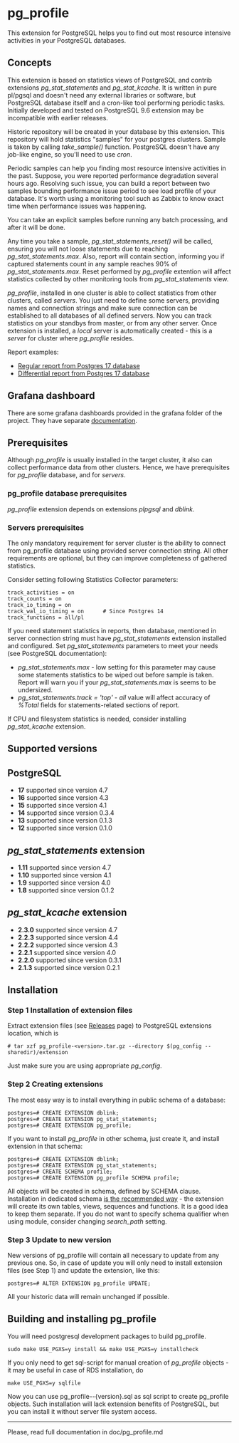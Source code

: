 # pg_profile
This extension for PostgreSQL helps you to find out most resource intensive activities in your PostgreSQL databases.
## Concepts
This extension is based on statistics views of PostgreSQL and contrib extensions *pg_stat_statements* and *pg_stat_kcache*. It is written in pure pl/pgsql and doesn't need any external libraries or software, but PostgreSQL database itself and a cron-like tool performing periodic tasks. Initially developed and tested on PostgreSQL 9.6 extension may be incompatible with earlier releases.

Historic repository will be created in your database by this extension. This repository will hold statistics "samples" for your postgres clusters. Sample is taken by calling _take_sample()_ function. PostgreSQL doesn't have any job-like engine, so you'll need to use *cron*.

Periodic samples can help you finding most resource intensive activities in the past. Suppose, you were reported performance degradation several hours ago. Resolving such issue, you can build a report between two samples bounding performance issue period to see load profile of your database. It's worth using a monitoring tool such as Zabbix to know exact time when performance issues was happening.

You can take an explicit samples before running any batch processing, and after it will be done.

Any time you take a sample, _pg_stat_statements_reset()_ will be called, ensuring you will not loose statements due to reaching *pg_stat_statements.max*. Also, report will contain section, informing you if captured statements count in any sample reaches 90% of _pg_stat_statements.max_. Reset performed by _pg_profile_ extention will affect statistics collected by other monitoring tools from _pg_stat_statements_ view.

*pg_profile*, installed in one cluster is able to collect statistics from other clusters, called *servers*. You just need to define some servers, providing names and connection strings and make sure connection can be established to all databases of all defined servers. Now you can track statistics on your standbys from master, or from any other server. Once extension is installed, a *local* server is automatically created - this is a *server* for cluster where *pg_profile* resides.

Report examples:
* [Regular report from Postgres 17 database](https://zubkov-andrei.github.io/pg_profile/report_examples/pg17.html)
* [Differential report from Postgres 17 database](https://zubkov-andrei.github.io/pg_profile/report_examples/pg17_diff.html)

## Grafana dashboard ##
There are some grafana dashboards provided in the grafana folder of the project. They have separate [documentation](grafana/README.md).

## Prerequisites

Although *pg_profile* is usually installed in the target cluster, it also can collect performance data from other clusters. Hence, we have prerequisites for *pg_profile* database, and for *servers*.

### pg_profile database prerequisites

_pg_profile_ extension depends on extensions _plpgsql_ and _dblink_.

### Servers prerequisites

The only mandatory requirement for server cluster is the ability to connect from pg_profile database using provided server connection string. All other requirements are optional, but they can improve completeness of gathered statistics.

Consider setting following Statistics Collector parameters:

```
track_activities = on
track_counts = on
track_io_timing = on
track_wal_io_timing = on      # Since Postgres 14
track_functions = all/pl
```

If you need statement statistics in reports, then database, mentioned in server connection string must have _pg_stat_statements_ extension installed and configured. Set *pg_stat_statements* parameters to meet your needs (see PostgreSQL documentation):

* _pg_stat_statements.max_ - low setting for this parameter may cause some statements statistics to be wiped out before sample is taken. Report will warn you if your _pg_stat_statements.max_ is seems to be undersized.
* _pg_stat_statements.track = 'top'_ - _all_ value will affect accuracy of _%Total_ fields for statements-related sections of report.

If CPU and filesystem statistics is needed, consider installing *pg_stat_kcache* extension.

## Supported versions
## PostgreSQL
* **17** supported since version 4.7
* **16** supported since version 4.3
* **15** supported since version 4.1
* **14** supported since version 0.3.4
* **13** supported since version 0.1.3
* **12** supported since version 0.1.0
## _pg_stat_statements_ extension
* **1.11** supported since version 4.7
* **1.10** supported since version 4.1
* **1.9** supported since version 4.0
* **1.8** supported since version 0.1.2
## _pg_stat_kcache_ extension
* **2.3.0** supported since version 4.7
* **2.2.3** supported since version 4.4
* **2.2.2** supported since version 4.3
* **2.2.1** supported since version 4.0
* **2.2.0** supported since version 0.3.1
* **2.1.3** supported since version 0.2.1


## Installation

### Step 1 Installation of extension files

Extract extension files (see [Releases](https://github.com/zubkov-andrei/pg_profile/releases) page) to PostgreSQL extensions location, which is

```
# tar xzf pg_profile-<version>.tar.gz --directory $(pg_config --sharedir)/extension
```

Just make sure you are using appropriate *pg_config*.

### Step 2 Creating extensions

The most easy way is to install everything in public schema of a database:

```
postgres=# CREATE EXTENSION dblink;
postgres=# CREATE EXTENSION pg_stat_statements;
postgres=# CREATE EXTENSION pg_profile;
```

If you want to install *pg_profile* in other schema, just create it, and install extension in that schema:

```
postgres=# CREATE EXTENSION dblink;
postgres=# CREATE EXTENSION pg_stat_statements;
postgres=# CREATE SCHEMA profile;
postgres=# CREATE EXTENSION pg_profile SCHEMA profile;
```

All objects will be created in schema, defined by SCHEMA clause. Installation in dedicated schema <u>is the recommended way</u> - the extension will create its own tables, views, sequences and functions. It is a good idea to keep them separate. If you do not want to specify schema qualifier when using module, consider changing _search_path_ setting.

### Step 3 Update to new version

New versions of pg_profile will contain all necessary to update from any previous one. So, in case of update you will only need to install extension files (see Step 1) and update the extension, like this:

```
postgres=# ALTER EXTENSION pg_profile UPDATE;
```

All your historic data will remain unchanged if possible.

## Building and installing pg_profile

You will need postgresql development packages to build pg_profile.

```
sudo make USE_PGXS=y install && make USE_PGXS=y installcheck
```

If you only need to get sql-script for manual creation of *pg_profile* objects - it may be useful in case of RDS installation, do

```
make USE_PGXS=y sqlfile
```

Now you can use pg_profile--{version}.sql as sql script to create pg_profile objects. Such installation will lack extension benefits of PostgreSQL, but you can install it without server file system access.

------

Please, read full documentation in doc/pg_profile.md
